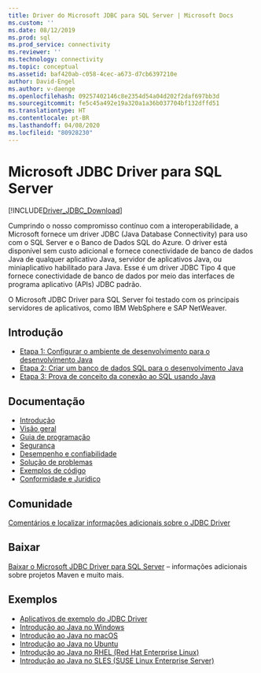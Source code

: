 ```yaml
---
title: Driver do Microsoft JDBC para SQL Server | Microsoft Docs
ms.custom: ''
ms.date: 08/12/2019
ms.prod: sql
ms.prod_service: connectivity
ms.reviewer: ''
ms.technology: connectivity
ms.topic: conceptual
ms.assetid: baf420ab-c058-4cec-a673-d7cb6397210e
author: David-Engel
ms.author: v-daenge
ms.openlocfilehash: 09257402146c8e2354d54a04d202f2daf697bb3d
ms.sourcegitcommit: fe5c45a492e19a320a1a36b037704bf132dffd51
ms.translationtype: HT
ms.contentlocale: pt-BR
ms.lasthandoff: 04/08/2020
ms.locfileid: "80928230"
---
```

# <a name="microsoft-jdbc-driver-for-sql-server"></a>Microsoft JDBC Driver para SQL Server

[!INCLUDE[Driver_JDBC_Download](../../includes/driver_jdbc_download.md)]

Cumprindo o nosso compromisso contínuo com a interoperabilidade, a Microsoft fornece um driver JDBC (Java Database Connectivity) para uso com o SQL Server e o Banco de Dados SQL do Azure. O driver está disponível sem custo adicional e fornece conectividade de banco de dados Java de qualquer aplicativo Java, servidor de aplicativos Java, ou miniaplicativo habilitado para Java. Esse é um driver JDBC Tipo 4 que fornece conectividade de banco de dados por meio das interfaces de programa aplicativo (APIs) JDBC padrão.

O Microsoft JDBC Driver para SQL Server foi testado com os principais servidores de aplicativos, como IBM WebSphere e SAP NetWeaver.
  
## <a name="getting-started"></a>Introdução  

* [Etapa 1: Configurar o ambiente de desenvolvimento para o desenvolvimento Java](step-1-configure-development-environment-for-java-development.md)  
* [Etapa 2: Criar um banco de dados SQL para o desenvolvimento Java](step-2-create-a-sql-database-for-java-development.md)  
* [Etapa 3: Prova de conceito da conexão ao SQL usando Java](step-3-proof-of-concept-connecting-to-sql-using-java.md)  
  
## <a name="documentation"></a>Documentação  

* [Introdução](getting-started-with-the-jdbc-driver.md)
* [Visão geral](overview-of-the-jdbc-driver.md)  
* [Guia de programação](programming-guide-for-jdbc-sql-driver.md)
* [Segurança](securing-jdbc-driver-applications.md)  
* [Desempenho e confiabilidade](improving-performance-and-reliability-with-the-jdbc-driver.md)  
* [Solução de problemas](diagnosing-problems-with-the-jdbc-driver.md)
* [Exemplos de código](sample-jdbc-driver-applications.md)
* [Conformidade e Jurídico](compliance-and-legal-for-the-jdbc-sql-driver.md)  
  
## <a name="community"></a>Comunidade

[Comentários e localizar informações adicionais sobre o JDBC Driver](finding-additional-jdbc-driver-information.md)  
  
## <a name="download"></a>Baixar

[Baixar o Microsoft JDBC Driver para SQL Server](download-microsoft-jdbc-driver-for-sql-server.md) – informações adicionais sobre projetos Maven e muito mais.
  
## <a name="samples"></a>Exemplos  

* [Aplicativos de exemplo do JDBC Driver](sample-jdbc-driver-applications.md)  
* [Introdução ao Java no Windows](https://www.microsoft.com/sql-server/developer-get-started/java/windows/)
* [Introdução ao Java no macOS](https://www.microsoft.com/sql-server/developer-get-started/java/mac/)
* [Introdução ao Java no Ubuntu](https://www.microsoft.com/sql-server/developer-get-started/java/ubuntu/)
* [Introdução ao Java no RHEL (Red Hat Enterprise Linux)](https://www.microsoft.com/sql-server/developer-get-started/java/rhel/)
* [Introdução ao Java no SLES (SUSE Linux Enterprise Server)](https://www.microsoft.com/sql-server/developer-get-started/java/sles/)
